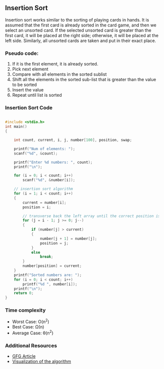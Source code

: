 ## Insertion Sort

Insertion sort works similar to the sorting of playing cards in hands. It is assumed that the first card is already sorted in the card game, and then we select an unsorted card. If the selected unsorted card is greater than the first card, it will be placed at the right side; otherwise, it will be placed at the left side. Similarly, all unsorted cards are taken and put in their exact place.

### Pseudo code:
1. If it is the first element, it is already sorted.
2. Pick next element
3. Compare with all elements in the sorted sublist
4. Shift all the elements in the sorted sub-list that is greater than the value to be sorted
5. Insert the value
6. Repeat until list is sorted

### Insertion Sort Code

```cpp

#include <stdio.h>
int main()
{

    int count, current, i, j, number[100], position, swap;

    printf("Num of elements: ");
    scanf("%d", &count);

    printf("Enter %d numbers: ", count);
    printf("\n");

    for (i = 0; i < count; i++)
        scanf("%d", &number[i]);

    // insertion sort algorithm
    for (i = 1; i < count; i++)
    {
        current = number[i];
        position = i;

        // transverse back the left array until the correct position is found
        for (j = i - 1; j >= 0; j--)
        {
            if (number[j] > current)
            {
                number[j + 1] = number[j];
                position = j;
            }
            else
                break;
        }
        number[position] = current;
    }
    printf("Sorted numbers are: ");
    for (i = 0; i < count; i++)
        printf("%d ", number[i]);
    printf("\n");
    return 0;
}

```

### Time complexity
- Worst Case: O(n<sup>2</sup>)
- Best Case: Ω(n)
- Average Case: θ(n<sup>2</sup>)

### Additional Resources

- [GFG Article](https://www.geeksforgeeks.org/insertion-sort/)
- [Visualization of the algorithm](https://visualgo.net/en/sorting)